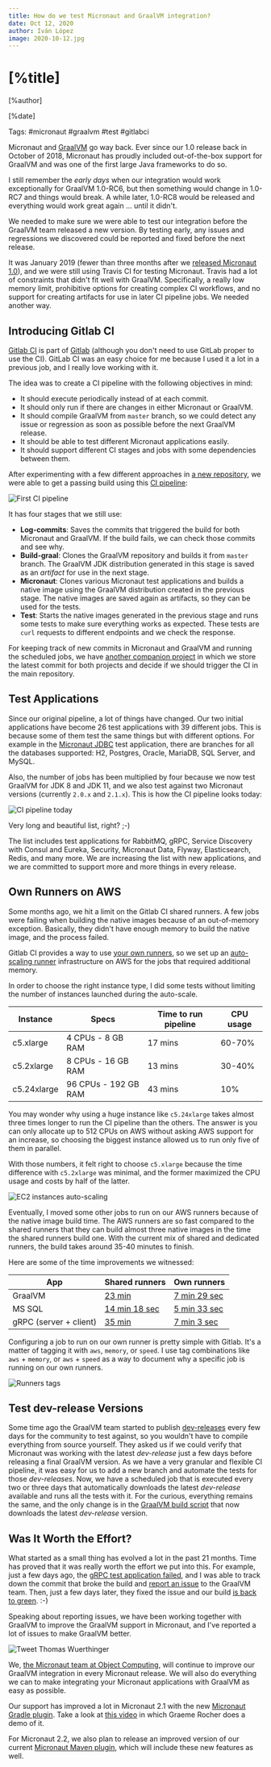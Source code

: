 ```yaml
---
title: How do we test Micronaut and GraalVM integration?
date: Oct 12, 2020
author: Iván López
image: 2020-10-12.jpg
---
```


# [%title]

[%author]

[%date]

Tags: #micronaut #graalvm #test #gitlabci

Micronaut and [GraalVM](https://www.graalvm.org) go way back. Ever since our 1.0 release back in October of 2018, Micronaut has proudly included out-of-the-box support for GraalVM and was one of the first large Java frameworks to do so.

I still remember the _early days_ when our integration would work exceptionally for GraalVM 1.0-RC6, but then something would change in 1.0-RC7 and things would break. A while later, 1.0-RC8 would be released and everything would work great again ... until it didn't.

We needed to make sure we were able to test our integration before the GraalVM team released a new version. By testing early, any issues and regressions we discovered could be reported and fixed before the next release.

It was January 2019 (fewer than three months after we [released Micronaut 1.0](https://micronaut.io/blog/2018-10-23-micronaut-10-ga-released.html)),
and we were still using Travis CI for testing Micronaut. Travis had a lot of constraints that didn't fit well with
GraalVM. Specifically, a really low memory limit, prohibitive options for creating complex CI workflows, and no support for creating artifacts for use in later CI pipeline jobs.  We needed another way.

## Introducing Gitlab CI

[Gitlab CI](https://docs.gitlab.com/ee/ci/) is part of [Gitlab](https://about.gitlab.com/) (although you don't need to use GitLab proper to use the CI). GitLab CI was an easy choice for me because I used it a lot in a previous job, and I really love working with it.

The idea was to create a CI pipeline with the following objectives in mind:

- It should execute periodically instead of at each commit.
- It should only run if there are changes in either Micronaut or GraalVM.
- It should compile GraalVM from `master` branch, so we could detect any issue or regression as soon as possible before the next GraalVM release.
- It should be able to test different Micronaut applications easily.
- It should support different CI stages and jobs with some dependencies between them.

After experimenting with a few different approaches in [a new repository](https://gitlab.com/micronaut-projects/micronaut-graal-tests), we were able to get a passing build using this [CI pipeline](https://gitlab.com/micronaut-projects/micronaut-graal-tests/-/pipelines/43802345):

![First CI pipeline](2020-10-12-first-ci-pipeline.png)

It has four stages that we still use:

- **Log-commits**: Saves the commits that triggered the build for both Micronaut and GraalVM. If the build fails, we can
check those commits and see why.
- **Build-graal**: Clones the GraalVM repository and builds it from `master` branch. The GraalVM JDK distribution generated in
this stage is saved as an _artifact_ for use in the next stage.
- **Micronaut**: Clones various Micronaut test applications and builds a native image using the GraalVM distribution created
in the previous stage. The native images are saved again as artifacts, so they can be used for the tests.
- **Test**: Starts the native images generated in the previous stage and runs some tests to make sure everything works as expected.
These tests are `curl` requests to different endpoints and we check the response.


For keeping track of new commits in Micronaut and GraalVM and running the scheduled jobs, we have
[another companion project](https://gitlab.com/micronaut-projects/micronaut-graal-tests-scheduler) in which we store the latest commit for both projects and decide if we should trigger the CI in the main repository.


## Test Applications

Since our original pipeline, a lot of things have changed. Our two initial applications have become 26 test applications with 39
different jobs. This is because some of them test the same things but with different options. For example in the
[Micronaut JDBC](https://github.com/micronaut-graal-tests/micronaut-data-jdbc-graal) test application, there are branches
for all the databases supported: H2, Postgres, Oracle, MariaDB, SQL Server, and MySQL.

Also, the number of jobs has been multiplied by four because we now test GraalVM for JDK 8 and JDK 11, and we also test against two Micronaut versions (currently `2.0.x` and `2.1.x`). This is how the CI pipeline looks today:


![CI pipeline today](2020-10-12-ci-pipeline-today.png)

Very long and beautiful list, right? ;-)

The list includes test applications for RabbitMQ, gRPC, Service Discovery with Consul and Eureka, Security, Micronaut
Data, Flyway, Elasticsearch, Redis, and many more. We are increasing the list with new applications, and we are
committed to support more and more things in every release.


## Own Runners on AWS

Some months ago, we hit a limit on the Gitlab CI shared runners. A few jobs were failing when building the native
images because of an out-of-memory exception. Basically, they didn't have enough memory to build the native image, and the process failed.

Gitlab CI provides a way to use [your own runners](https://docs.gitlab.com/runner/), so we set up an
[auto-scaling runner](https://docs.gitlab.com/runner/configuration/runner_autoscale_aws/) infrastructure on AWS for
the jobs that required additional memory.

In order to choose the right instance type, I did some tests without limiting the number of instances launched during the auto-scale.

| Instance | Specs | Time to run pipeline | CPU usage |
| --- | --- | --- | --- |
| c5.xlarge | 4 CPUs - 8 GB RAM | 17 mins | 60-70% |
| c5.2xlarge | 8 CPUs - 16 GB RAM | 13 mins | 30-40% |
| c5.24xlarge | 96 CPUs - 192 GB RAM | 43 mins | 10% |

You may wonder why using a huge instance like `c5.24xlarge` takes almost three times longer to run the CI pipeline than
the others. The answer is you can only allocate up to 512 CPUs on AWS without asking AWS support for an increase, so choosing the biggest instance allowed us to run only five of them in parallel.

With those numbers, it felt right to choose `c5.xlarge` because the time difference with `c5.2xlarge` was minimal, and
the former maximized the CPU usage and costs by half of the latter.

![EC2 instances auto-scaling](2020-10-12-auto-scaling.png)


Eventually, I moved some other jobs to run on our AWS runners because of the native image build time.
The AWS runners are so fast compared to the shared runners that they can build almost three native images in the time the shared runners
build one. With the current mix of shared and dedicated runners, the build takes around 35-40 minutes to finish.

Here are some of the time improvements we witnessed:

| App | Shared runners | Own runners |
| --- | --- | --- |
| GraalVM | [23 min](https://gitlab.com/micronaut-projects/micronaut-graal-tests/-/jobs/548418789) | [7 min 29 sec](https://gitlab.com/micronaut-projects/micronaut-graal-tests/-/jobs/561601061) |
| MS SQL | [14 min 18 sec](https://gitlab.com/micronaut-projects/micronaut-graal-tests/-/jobs/568011290) | [5 min 33 sec](https://gitlab.com/micronaut-projects/micronaut-graal-tests/-/jobs/569072355) |
| gRPC (server + client) | [35 min](https://gitlab.com/micronaut-projects/micronaut-graal-tests/-/jobs/686515921) | [7 min 3 sec](https://gitlab.com/micronaut-projects/micronaut-graal-tests/-/jobs/686618254) |


Configuring a job to run on our own runner is pretty simple with Gitlab. It's a matter of tagging it with `aws`, `memory`, or `speed`. I use tag combinations like `aws` + `memory`, or `aws` + `speed` as a way to document why
a specific job is running on our own runners.

![Runners tags](2020-10-12-runners-tag.png)


## Test dev-release Versions

Some time ago the GraalVM team started to publish [dev-releases](https://github.com/graalvm/graalvm-ce-dev-builds/releases)
every few days for the community to test against, so you wouldn't have to compile everything from source yourself. They asked
us if we could verify that Micronaut was working with the latest _dev-release_ just a few days before releasing a final
GraalVM version.
As we have a very granular and flexible CI pipeline, it was easy for us to add a new branch and automate the tests for
those _dev-releases_.
Now, we have a scheduled job that is executed every two or three days that automatically downloads the latest _dev-release_ available
and runs all the tests with it.
For the curious, everything remains the same, and the only change is in the [GraalVM build script](https://gitlab.com/micronaut-projects/micronaut-graal-tests/-/blob/2.1.x_dev-preview/build-graalvm.sh#L9) that now downloads the latest _dev-release_ version.


## Was It Worth the Effort?

What started as a small thing has evolved a lot in the past 21 months. Time has proved that it was really worth the effort
we put into this. For example, just a few days ago, the [gRPC test application failed](https://gitlab.com/micronaut-projects/micronaut-graal-tests/-/jobs/774292619),
and I was able to track down the commit that broke the build and [report an issue](https://github.com/oracle/graal/issues/2896)
to the GraalVM team. Then, just a few days later, they fixed the issue and our build [is back to green](https://gitlab.com/micronaut-projects/micronaut-graal-tests/-/pipelines/199942162). :-)

Speaking about reporting issues, we have been working together with GraalVM to improve the GraalVM support in Micronaut,
and I've reported a lot of issues to make GraalVM better.

![Tweet Thomas Wuerthinger](2020-10-12-tweet-thomas.png)


We, [the Micronaut team at Object Computing](https://objectcomputing.com/products/2gm-team), will continue to improve our GraalVM integration in every Micronaut release. We will also do everything we can to make integrating your Micronaut applications with GraalVM as easy as possible.

Our support has improved a lot in Micronaut 2.1 with the new [Micronaut Gradle plugin](https://github.com/micronaut-projects/micronaut-gradle-plugin).
Take a look at [this video](https://micronaut.io/blog/2020-10-08-micronaut-gradle-plugin.html) in which Graeme Rocher
does a demo of it.

For Micronaut 2.2, we also plan to release an improved version of our current [Micronaut Maven plugin](https://github.com/micronaut-projects/micronaut-maven-plugin),
which will include these new features as well.
